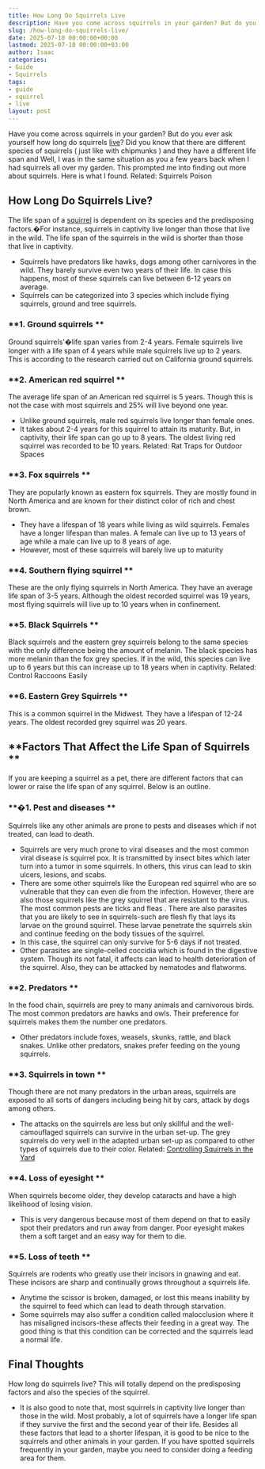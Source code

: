 ```yaml
---
title: How Long Do Squirrels Live
description: Have you come across squirrels in your garden? But do you ever ask yourself how long do squirrels live? Did you know that there are different species of...
slug: /how-long-do-squirrels-live/
date: 2025-07-10 00:00:00+00:00
lastmod: 2025-07-10 00:00:00+03:00
author: Isaac
categories:
- Guide
- Squirrels
tags:
- guide
- squirrel
- live
layout: post
---
```

Have you come across squirrels in your garden? But do you ever ask yourself how long do squirrels [live](https://pestpolicy.com/can-no-see-ums-live-in-my-hair/)? Did you know that there are different species of squirrels (
just like with chipmunks
) and they have a different life span and
Well, I was in the same situation as you a few years back when I had squirrels all over my garden. This prompted me into finding out more about squirrels. Here is what I found.
Related:
Squirrels Poison
## **How Long Do Squirrels Live?**
The life span of a [squirrel](https://pestpolicy.com/do-squirrels-attack-humans/) is dependent on its species and the predisposing factors.�For instance, squirrels in captivity live longer than those that live in the wild. The life span of the squirrels in the wild is shorter than those that live in captivity.
- Squirrels have predators like hawks, dogs among other carnivores in the wild. They barely survive even two years of their life. In case this happens, most of these squirrels can live between 6-12 years on average.
- Squirrels can be categorized into 3 species which include flying squirrels, ground and tree squirrels.
### **1. Ground squirrels **
Ground squirrels'�life span varies from 2-4 years. Female squirrels live longer with a life span of 4 years while male squirrels live up to 2 years. This is according to the research carried out on California ground squirrels.
### **2. American red squirrel **
The average life span of an American red squirrel is 5 years. Though this is not the case with most squirrels and 25% will live beyond one year.
- Unlike ground squirrels, male red squirrels live longer than female ones.
- It takes about 2-4 years for this squirrel to attain its maturity. But, in captivity, their life span can go up to 8 years.
The oldest living red squirrel was recorded to be 10 years.
Related:
Rat Traps for Outdoor Spaces
### **3. Fox squirrels **
They are popularly known as eastern fox squirrels. They are mostly found in North America and are known for their distinct color of rich and chest brown.
- They have a lifespan of 18 years while living as wild squirrels. Females have a longer lifespan than males. A female can live up to 13 years of age while a male can live up to 8 years of age.
- However, most of these squirrels will barely live up to maturity
### **4. Southern flying squirrel **
These are the only flying squirrels in North America. They have an average life span of 3-5 years.
Although the oldest recorded squirrel was 19 years, most flying squirrels will live up to 10 years when in confinement.
### **5. Black Squirrels **
Black squirrels and the eastern grey squirrels belong to the same species with the only difference being the amount of melanin. The black species has more melanin than the fox grey species.
If in the wild, this species can live up to 6 years but this can increase up to 18 years when in captivity.
Related:
Control Raccoons Easily
### **6. Eastern Grey Squirrels **
This is a common squirrel in the Midwest. They have a lifespan of 12-24 years. The oldest recorded grey squirrel was 20 years.
## **Factors That Affect the Life Span of Squirrels **
If you are keeping a squirrel as a pet, there are different factors that can lower or raise the life span of any squirrel. Below is an outline.
### **�1. Pest and diseases **
Squirrels like any other animals are prone to pests and diseases which if not treated, can lead to death.
- Squirrels are very much prone to viral diseases and the most common viral disease is squirrel pox. It is transmitted by insect bites which later turn into a tumor in some squirrels. In others, this virus can lead to skin ulcers, lesions, and scabs.
- There are some other squirrels like the European red squirrel who are so vulnerable that they can even die from the infection. However, there are also those squirrels like the grey squirrel that are resistant to the virus.
The most common pests are ticks and
fleas
. There are also parasites that you are likely to see in squirrels-such are flesh fly that lays its larvae on the ground squirrel. These larvae penetrate the squirrels skin and continue feeding on the body tissues of the squirrel.
- In this case, the squirrel can only survive for 5-6 days if not treated.
- Other parasites are single-celled coccidia which is found in the digestive system. Though its not fatal, it affects can lead to health deterioration of the squirrel.
Also, they can be attacked by nematodes and flatworms.
### **2. Predators **
In the food chain, squirrels are prey to many animals and carnivorous birds. The most common predators are hawks and owls. Their preference for squirrels makes them the number one predators.
- Other predators include foxes, weasels, skunks, rattle, and black snakes. Unlike other predators, snakes prefer feeding on the young squirrels.
### **3. Squirrels in town **
Though there are not many predators in the urban areas, squirrels are exposed to all sorts of dangers including being hit by cars, attack by dogs among others.
- The attacks on the squirrels are less but only skillful and the well-camouflaged squirrels can survive in the urban set-up.
The grey squirrels do very well in the adapted urban set-up as compared to other types of squirrels due to their color.
Related:
[Controlling Squirrels in the Yard](https://pestpolicy.com/how-to-get-rid-of-squirrels-in-the-yard/)
### **4. Loss of eyesight **
When squirrels become older, they develop cataracts and have a high likelihood of losing vision.
- This is very dangerous because most of them depend on that to easily spot their predators and run away from danger. Poor eyesight makes them a soft target and an easy way for them to die.
### **5. Loss of teeth **
Squirrels are rodents who greatly use their incisors in gnawing and eat. These incisors are sharp and continually grows throughout a squirrels life.
- Anytime the scissor is broken, damaged, or lost this means inability by the squirrel to feed which can lead to death through starvation.
- Some squirrels may also suffer a condition called malocclusion where it has misaligned incisors-these affects their feeding in a great way. The good thing is that this condition can be corrected and the squirrels lead a normal life.
## Final Thoughts
How long do squirrels live? This will totally depend on the predisposing factors and also the species of the squirrel.
- It is also good to note that, most squirrels in captivity live longer than those in the wild. Most probably, a lot of squirrels have a longer life span if they survive the first and the second year of their life.
Besides all these factors that lead to a shorter lifespan, it is good to be nice to the squirrels and other animals in your garden. If you have spotted squirrels frequently in your garden, maybe you need to consider doing a feeding area for them.